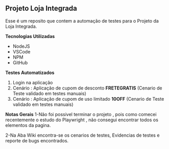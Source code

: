 ## Projeto Loja Integrada
Esse é um reposito que contem a automação de testes para o Projeto da Loja Integrada.

**Tecnologias Utilizadas**
 - NodeJS
 - VSCode
 - NPM
 - GitHub

**Testes Automatizados**
 1. Login na aplicação 
 2. Cenário : Aplicação de cupom de desconto **FRETEGRATIS** (Cenario de Teste validado em testes manuais)
 3. Cenário : Aplicação de cupom de uso limitado **10OFF** (Cenario de Teste validado em testes manuais)

**Notas Gerais**
1-Não foi possivel terminar o projeto , pois como comecei recentemente o estudo do Playwright , não consegui encontrar todos os elementos da pagina.

2-Na Aba Wiki encontra-se os cenarios de testes, Evidencias de testes e reporte de bugs encontrados.